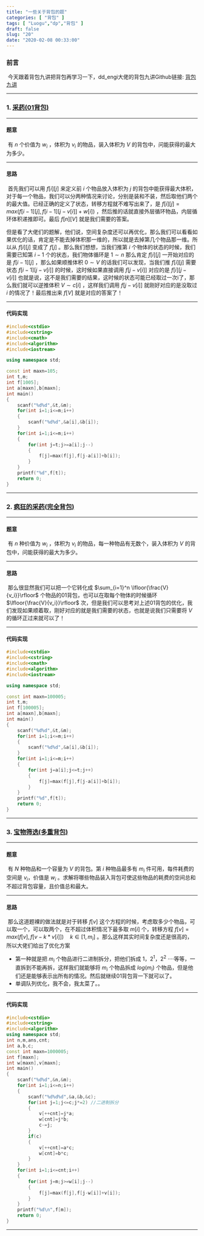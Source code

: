 ```yaml
---
title: "一些关于背包的题"
categories: [ "背包" ]
tags: [ "Luogu","dp","背包" ]
draft: false
slug: "20"
date: "2020-02-08 00:33:00"
---
```


### 前言

​	   今天跟着背包九讲把背包再学习一下，dd_engi大佬的背包九讲Github链接: [背包九讲](https://github.com/tianyicui/pack)

---



### 1. [采药(01背包)](https://www.luogu.com.cn/problem/P1048)

---

#### 题意

​	   有 $n$ 个价值为 $w_i$ ，体积为 $v_i$ 的物品，装入体积为 $V$ 的背包中，问能获得的最大为多少。


<!--more-->


---

#### 思路

​	   首先我们可以用 $f[i][j]$ 来定义前 $i$ 个物品放入体积为 $j$ 的背包中能获得最大体积，对于每一个物品，我们可以分两种情况来讨论，分别是装和不装，然后取他们两个的最大值。已经正确的定义了状态，转移方程就不难写出来了，是 $f[i][j]=max(f[i-1][j],f[i-1][j-v[i]]+w[i])$ ，然后推的话就直接外层循环物品，内层循环体积递推即可。最后 $f[n][V]$ 就是我们需要的答案。

​	   但是看了大佬们的题解，他们说，空间复杂度还可以再优化，那么我们可以看看如果优化的话，肯定是不能去掉体积那一维的，所以就是去掉第几个物品那一维。所以从 $f[i][j]$ 变成了 $f[j]$  。那么我们想想，当我们推第 $i$ 个物体的状态的时候，我们需要已知第 $i-1$ 个的状态，我们物体循环是 $1\sim n$ 那么肯定 $f[i][j]$ 一开始对应的是 $f[i-1][j]$ ，那么如果顺推体积 $0\sim V$ 的话我们可以发现，当我们推 $f[i][j]$ 需要状态 $f[i-1][j-v[i]]$  的时候，这时候如果直接调用 $f[j-v[i]]$ 对应的是 $f[i][j-v[i]]$ 也就是说，这不是我们需要的结果，这时候的状态可能已经取过一次i了，那么我们就可以逆推体积 $V\sim c[i]$ ，这样我们调用 $f[j-v[i]]$ 就刚好对应的是没取过 $i$ 的情况了！最后推出来 $f[V]$ 就是对应的答案了！

---

#### 代码实现

```cpp
#include<cstdio>
#include<cstring>
#include<cmath>
#include<algorithm>
#include<iostream>

using namespace std;

const int maxn=105;
int t,m;
int f[1005];
int a[maxn],b[maxn];
int main()
{
    scanf("%d%d",&t,&m);
    for(int i=1;i<=m;i++)
    {
        scanf("%d%d",&a[i],&b[i]);
    }
    for(int i=1;i<=m;i++)
    {
        for(int j=t;j>=a[i];j--)
        {
            f[j]=max(f[j],f[j-a[i]]+b[i]);
        }
    }
    printf("%d",f[t]);
    return 0;
}
```

---



### 2. [疯狂的采药(完全背包)](https://www.luogu.com.cn/problem/P1616)

---

#### 题意

​	   有 $n$ 种价值为 $w_i$ ，体积为 $v_i$ 的物品，每一种物品有无数个，装入体积为 $V$ 的背包中，问能获得的最大为多少。

---

#### 思路

​	   那么很显然我们可以把一个它转化成  $\sum_{i=1}^n \lfloor{\frac{V}{v_i}}\rfloor$ 个物品的01背包，也可以在取每个物体的时候循环 $\lfloor{\frac{V}{v_i}}\rfloor$ 次，但是我们可以思考对上述01背包的优化，我们发现如果顺着取，刚好对应的就是我们需要的状态，也就是说我们只需要将 $V$ 的循环正过来就可以了！

---

#### 代码实现

```cpp
#include<cstdio>
#include<cstring>
#include<cmath>
#include<algorithm>
#include<iostream>

using namespace std;

const int maxn=100005;
int t,m;
int f[100005];
int a[maxn],b[maxn];
int main()
{
    scanf("%d%d",&t,&m);
    for(int i=1;i<=m;i++)
    {
        scanf("%d%d",&a[i],&b[i]);
    }
    for(int i=1;i<=m;i++)
    {
        for(int j=a[i];j<=t;j++)
        {
            f[j]=max(f[j],f[j-a[i]]+b[i]);
        }
    }
    printf("%d",f[t]);
    return 0;
}
```

---



### 3. [宝物筛选(多重背包)](https://www.luogu.com.cn/problem/P1776)

---

#### 题意

​	   有 $N$ 种物品和一个容量为 $V$ 的背包。第 $i$ 种物品最多有 $m_i$ 件可用，每件耗费的空间是 $v_i$，价值是 $w_i$ 。求解将哪些物品装入背包可使这些物品的耗费的空间总和不超过背包容量，且价值总和最大。

---

#### 思路

​	   那么这道题裸的做法就是对于转移 $f[v]$ 这个方程的时候，考虑取多少个物品，可以取一个，可以取两个，在不超过体积情况下最多取 $m[i]$ 个，转移方程 $f[v]=max(f[v],f[v-k*v[i]])\quad k\in[1,m_i]$ 。那么这样其实时间复杂度还是很高的，所以大佬们给出了优化方案

+ 第一种就是把 $m_i$ 个物品进行二进制拆分，把他们拆成 $1$，$2^1$，$2^2$ ····等等，一直拆到不能再拆，这样我们就能够将 $m_i$ 个物品拆成 $log(m_i)$ 个物品，但是他们还是能够表示出所有的情况。然后就继续01背包背一下就可以了。
+ 单调队列优化，我不会，我太菜了。。

---

#### 代码实现

```cpp
#include<cstdio>
#include<cstring>
#include<algorithm>
using namespace std;
int n,m,ans,cnt;
int a,b,c;
const int maxn=1000005;
int f[maxn];
int w[maxn],v[maxn];
int main()
{
    scanf("%d%d",&n,&m);
    for(int i=1;i<=n;i++)
    {
        scanf("%d%d%d",&a,&b,&c);
        for(int j=1;j<=c;j*=2) //二进制拆分
        {
            v[++cnt]=j*a;
			w[cnt]=j*b;
            c-=j;
        }
        if(c) 
		{
			v[++cnt]=a*c;
			w[cnt]=b*c;
		}
	}
    for(int i=1;i<=cnt;i++)
   	{
   		for(int j=m;j>=w[i];j--)
   		{
   			f[j]=max(f[j],f[j-w[i]]+v[i]);
		}
	} 
    printf("%d\n",f[m]);
    return 0;
}
```

---